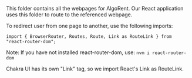 This folder contains all the webpages for AlgoRent. Our React application uses this folder to route to the referenced webpage.

To redirect user from one page to another, use the following imports:

`import { BrowserRouter, Routes, Route, Link as RouteLink } from "react-router-dom";`

Note: If you have not installed react-router-dom, use:
`nvm i react-router-dom`

Chakra UI has its own "Link" tag, so we import React's Link as RouteLink.